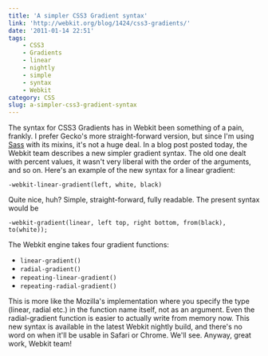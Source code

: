 ```yaml
---
title: 'A simpler CSS3 Gradient syntax'
link: 'http://webkit.org/blog/1424/css3-gradients/'
date: '2011-01-14 22:51'
tags:
    - CSS3
    - Gradients
    - linear
    - nightly
    - simple
    - syntax
    - Webkit
category: CSS
slug: a-simpler-css3-gradient-syntax
---
```


The syntax for CSS3 Gradients has in Webkit been something of a pain, frankly. I prefer Gecko's more straight-forward version, but since I'm using [Sass](http://sass-lang.com) with its mixins, it's not a huge deal. In a blog post posted today, the Webkit team describes a new simpler gradient syntax. The old one dealt with percent values, it wasn't very liberal with the order of the arguments, and so on. Here's an example of the new syntax for a linear gradient:

    -webkit-linear-gradient(left, white, black)
Quite nice, huh? Simple, straight-forward, fully readable. The present syntax would be

    -webkit-gradient(linear, left top, right bottom, from(black), to(white));
The Webkit engine takes four gradient functions:
- `linear-gradient()`
- `radial-gradient()`
- `repeating-linear-gradient()`
- `repeating-radial-gradient()`

This is more like the Mozilla's implementation where you specify the type (linear, radial etc.) in the function name itself, not as an argument. Even the radial-gradient function is easier to actually write from memory now. This new syntax is available in the latest Webkit nightly build, and there's no word on when it'll be usable in Safari or Chrome. We'll see. Anyway, great work, Webkit team!
